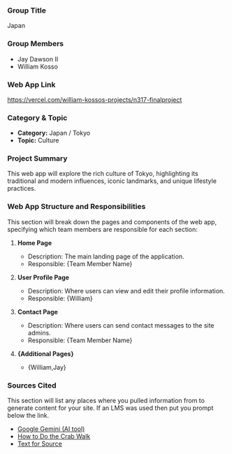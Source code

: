 ### Group Title

Japan

### Group Members

- Jay Dawson II
- William Kosso


### Web App Link

https://vercel.com/william-kossos-projects/n317-finalproject

### Category & Topic

- **Category:** Japan / Tokyo
- **Topic:** Culture

### Project Summary

This web app will explore the rich culture of Tokyo, highlighting its traditional and modern influences, iconic landmarks, and unique lifestyle practices.

### Web App Structure and Responsibilities

This section will break down the pages and components of the web app, specifying which team members are responsible for each section:

1. **Home Page**

   - Description: The main landing page of the application.
   - Responsible: {Team Member Name}

2. **User Profile Page**

   - Description: Where users can view and edit their profile information.
   - Responsible: {William}

3. **Contact Page**

   - Description: Where users can send contact messages to the site admins.
   - Responsible: {Team Member Name}

4. **{Additional Pages}**
   - {William,Jay}

### Sources Cited

This section will list any places where you pulled information from to generate content for your site. If an LMS was used then put you prompt below the link.

- [Google Gemini (AI tool)](https://www.google.com/search?q=crab-walking+techniques&sca_esv=a07f0383584960a3&rlz=1C5GCEM_enUS1122US1122&sxsrf=ADLYWILj8U59y0ykTZ3IZL0PgD0YGsEj6Q%3A1731328027761&ei=G_gxZ_eXLorjwN4P78KPwQg&ved=0ahUKEwi3kdbAo9SJAxWKMdAFHW_hI4gQ4dUDCA8&uact=5&oq=crab-walking+techniques&gs_lp=Egxnd3Mtd2l6LXNlcnAiF2NyYWItd2Fsa2luZyB0ZWNobmlxdWVzMgYQABgWGB4yCxAAGIAEGIYDGIoFMgsQABiABBiGAxiKBTILEAAYgAQYhgMYigUyCBAAGIAEGKIEMggQABiABBiiBDIIEAAYgAQYogQyCBAAGIAEGKIESOgGUJEFWJEFcAJ4AZABAJgBUKABUKoBATG4AQPIAQD4AQGYAgOgAlvCAgoQABiwAxjWBBhHmAMAiAYBkAYHkgcBM6AH1wQ&sclient=gws-wiz-serp)
- [How to Do the Crab Walk](https://www.beachbodyondemand.com/blog/crab-walk-exercise#:~:text=Only%20your%20palms%20and%20the,%2C%E2%80%9D%20says%20Trevor%20Thieme%2C%20C.S.C.S.)
- [Text for Source](linkForSource)
